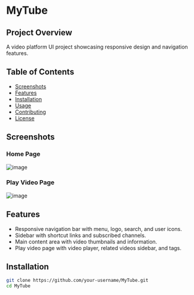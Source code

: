# MyTube

## Project Overview
A video platform UI project showcasing responsive design and navigation features.

## Table of Contents
- [Screenshots](#screenshots)
- [Features](#features)
- [Installation](#installation)
- [Usage](#usage)
- [Contributing](#contributing)
- [License](#license)

## Screenshots
### Home Page
![image](https://github.com/Dheeraj-Satheesh/MYTUBE/assets/114674547/6fe17f52-f8b1-46ab-a668-9a44520b65fd)

### Play Video Page

![image](https://github.com/Dheeraj-Satheesh/MYTUBE/assets/114674547/dfe60899-37ce-486e-8574-ae187b096f4d)


## Features
- Responsive navigation bar with menu, logo, search, and user icons.
- Sidebar with shortcut links and subscribed channels.
- Main content area with video thumbnails and information.
- Play video page with video player, related videos sidebar, and tags.

## Installation
```bash
git clone https://github.com/your-username/MyTube.git
cd MyTube
